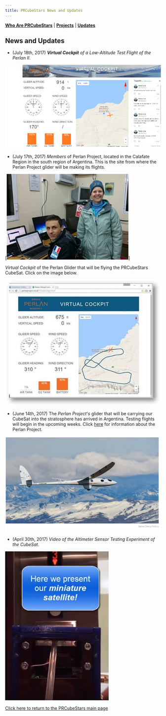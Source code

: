 ```yaml
---
title: PRCubeStars News and Updates
---
```


[**Who Are PRCubeStars**](https://friveramariani.github.io/PRCubeStars/about) | [**Projects**](https://friveramariani.github.io/PRCubeStars/projects) | [**Updates**](https://friveramariani.github.io/PRCubeStars/updates)

## News and Updates

- (July 18th, 2017) ***Virtual Cockpit** of a Low-Altitude Test Flight of the Perlan II*.

[<img src="Images/Perlan-Project-LowAltFlight.jpg" alt="hi" class="inline"/>](https://www.youtube.com/watch?v=ATe1IwrZZO8)

- (July 17th, 2017) *Members* of Perlan Project, located in the Calafate Region in the south region of Argentina. This is the site from where the Perlan Project glider will be making its flights. 

[<img src="Images/Members-Perlan-Project.jpg" alt="hi" class="inline"/>]

*Virtual Cockpit* of the Perlan Glider that will be flying the PRCubeStars CubeSat. Click on the image below. 

[<img src="Images/Perlan-Virtual-Cockpit.jpg" alt="hi" class="inline"/>](http://www.perlanproject.cloud/VirtualCockpit.html)

- (June 14th, 2017) The *Perlan Project's* glider that will be carrying our CubeSat into the stratosphere has arrived in Argentina. Testing flights will begin in the upcoming weeks. Click [here](http://www.sciencemag.org/news/2017/07/glider-aims-new-heights-and-rare-scientific-data?platform=hootsuite) for information about the Perlan Project.

[<img src="Images/Perlan-Project-Glider.jpg" alt="hi" class="inline"/>](http://www.sciencemag.org/news/2017/07/glider-aims-new-heights-and-rare-scientific-data?platform=hootsuite)

- (April 30th, 2017) *Video of the Altimeter Sensor Testing Experiment of the CubeSat*. 

[<img src="Images/PRCubeStars-Altimeter-Testing.jpg" alt="hi" class="inline"/>](https://www.youtube.com/watch?v=0UYQ0fL8KiQ)



[Click here to return to the PRCubeStars main page](https://friveramariani.github.io/PRCubeStars/)